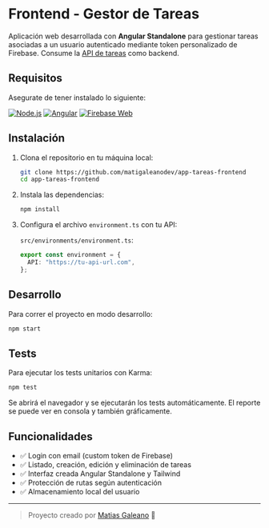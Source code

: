 # Frontend - Gestor de Tareas

Aplicación web desarrollada con **Angular Standalone** para gestionar tareas asociadas a un usuario autenticado mediante token personalizado de Firebase. Consume la [API de tareas](https://github.com/matigaleanodev/api-tareas) como backend.

## Requisitos

Asegurate de tener instalado lo siguiente:

[![Node.js](https://img.shields.io/badge/Node.js-v22.x-brightgreen)](https://nodejs.org/)
[![Angular](https://img.shields.io/badge/Angular-v19+-dd0031)](https://angular.io/)
[![Firebase Web](https://img.shields.io/badge/Firebase-Web%20SDK-yellow)](https://firebase.google.com/docs/web/setup)

## Instalación

1. Clona el repositorio en tu máquina local:

   ```bash
   git clone https://github.com/matigaleanodev/app-tareas-frontend
   cd app-tareas-frontend
   ```

2. Instala las dependencias:

   ```bash
   npm install
   ```

3. Configura el archivo `environment.ts` con tu API:

   `src/environments/environment.ts`:

   ```ts
   export const environment = {
     API: "https://tu-api-url.com",
   };
   ```

## Desarrollo

Para correr el proyecto en modo desarrollo:

```bash
npm start
```

## Tests

Para ejecutar los tests unitarios con Karma:

```bash
npm test
```

Se abrirá el navegador y se ejecutarán los tests automáticamente. El reporte se puede ver en consola y también gráficamente.

## Funcionalidades

- ✅ Login con email (custom token de Firebase)
- ✅ Listado, creación, edición y eliminación de tareas
- ✅ Interfaz creada Angular Standalone y Tailwind
- ✅ Protección de rutas según autenticación
- ✅ Almacenamiento local del usuario

---

> Proyecto creado por [Matias Galeano](https://github.com/matigaleanodev) 🚀
